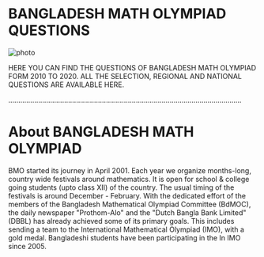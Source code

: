 
# BANGLADESH MATH OLYMPIAD QUESTIONS 

![photo](![image](https://user-images.githubusercontent.com/99759729/195862360-fbabbd3a-4dfe-4a0d-9255-e6266f9a4355.png))



HERE YOU CAN FIND THE QUESTIONS OF BANGLADESH MATH OLYMPIAD FORM 2010 TO 2020.
ALL THE SELECTION, REGIONAL AND NATIONAL QUESTIONS ARE AVAILABLE HERE.


.....................................................................................................................

# About BANGLADESH MATH OLYMPIAD

 BMO started its journey in April 2001. Each year we organize months-long, country wide festivals around mathematics. It is open for school & college going students (upto class XII) of the country. The usual timing of the festivals is around December - February. With the dedicated effort of the members of the Bangladesh Mathematical Olympiad Committee (BdMOC), the daily newspaper "Prothom-Alo" and the "Dutch Bangla Bank Limited" (DBBL) has already achieved some of its primary goals. This includes sending a team to the International Mathematical Olympiad (IMO), with a gold medal. Bangladeshi students have been participating in the In IMO since 2005.
